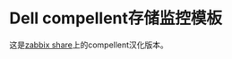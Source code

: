 # Dell compellent存储监控模板

这是[zabbix share](https://share.zabbix.com/network-appliances/dell-compellent-storage-center-snmp-template)上的compellent汉化版本。

